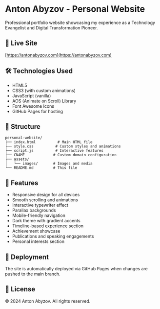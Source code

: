 # Anton Abyzov - Personal Website

Professional portfolio website showcasing my experience as a Technology Evangelist and Digital Transformation Pioneer.

## 🚀 Live Site
[https://antonabyzov.com](https://antonabyzov.com)

## 🛠️ Technologies Used
- HTML5
- CSS3 (with custom animations)
- JavaScript (vanilla)
- AOS (Animate on Scroll) Library
- Font Awesome Icons
- GitHub Pages for hosting

## 📁 Structure
```
personal-website/
├── index.html          # Main HTML file
├── style.css          # Custom styles and animations
├── script.js          # Interactive features
├── CNAME             # Custom domain configuration
├── assets/
│   └── images/       # Images and media
└── README.md         # This file
```

## 🎨 Features
- Responsive design for all devices
- Smooth scrolling and animations
- Interactive typewriter effect
- Parallax backgrounds
- Mobile-friendly navigation
- Dark theme with gradient accents
- Timeline-based experience section
- Achievement showcase
- Publications and speaking engagements
- Personal interests section

## 🚀 Deployment
The site is automatically deployed via GitHub Pages when changes are pushed to the main branch.

## 📝 License
© 2024 Anton Abyzov. All rights reserved.